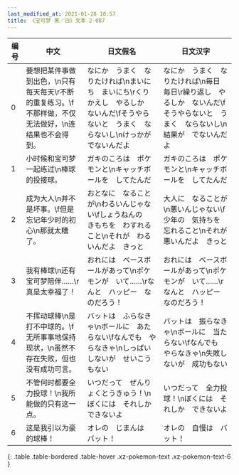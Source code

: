 ```yaml
---
last_modified_at: 2021-01-28 18:57
title: 《宝可梦 黑／白》文本 2-087
---
```

| 编号 | 中文 | 日文假名 | 日文汉字 |
| ---- | ---- | ---- | --- |
| 0 | 要想把某件事做到出色，\n只有每天每天\r不断的重复练习。\f不那样做，不仅无法做好，\n连结果也不会得到。 | なにか　うまく　なりたければ\nまいにち　まいにち\rくりかえし　やるしか　ないんだ\fそうやらないと　うまく　ならないし\nけっかが　でないんだよ | なにか　うまく　なりたければ\n毎日　毎日\r繰り返し　やるしか　ないんだ\fそうやらないと　うまく　ならないし\n結果が　でないんだよ |
| 1 | 小时候和宝可梦一起练过\n棒球的投接球。 | ガキのころは　ポケモンと\nキャッチボールを　してたんだ | ガキのころは　ポケモンと\nキャッチボールを　してたんだ |
| 2 | 成为大人\n并不是坏事。\f但是忘记年少时的初心\n那就太糟了。 | おとなに　なることが\nわるいんじゃない\fしょうねんの　きもちを　わすれること\nそれが　わるいんだよ　きっと | 大人に　なることが\n悪いんじゃない\f少年の　気持ちを　忘れること\nそれが　悪いんだよ　きっと |
| 3 | 我有棒球\n还有宝可梦陪伴……\r真是太幸福了！ | おれには　ベースボールがあって\nポケモンが　いて……\rなんと　ハッピー　なのだろう！ | おれには　ベースボールがあって\nポケモンが　いて……\rなんと　ハッピー　なのだろう！ |
| 4 | 不挥动球棒\n是打不中球的。\f无所事事地保持现状，\n虽然不存在失败，但也没有成功可言。 | バットは　ふらなきゃ\nボールに　あたらない\fなんでも　やらなきゃ\nしっぱいしないが　せいこうもない | バットは　振らなきゃ\nボールに　当たらない\fなんでも　やらなきゃ\n失敗しないが　成功もない |
| 5 | 不管何时都要全力投球！\n我所能做的只有这一点。 | いつだって　ぜんりょくとうきゅう！\nぼくには　それしか　できないよ | いつだって　全力投球！\nぼくには　それしか　できないよ |
| 6 | 这是我引以为豪的球棒！ | オレの　じまんは　バット！ | オレの　自慢は　バット！ |
{: .table .table-bordered .table-hover .xz-pokemon-text .xz-pokemon-text-6 }